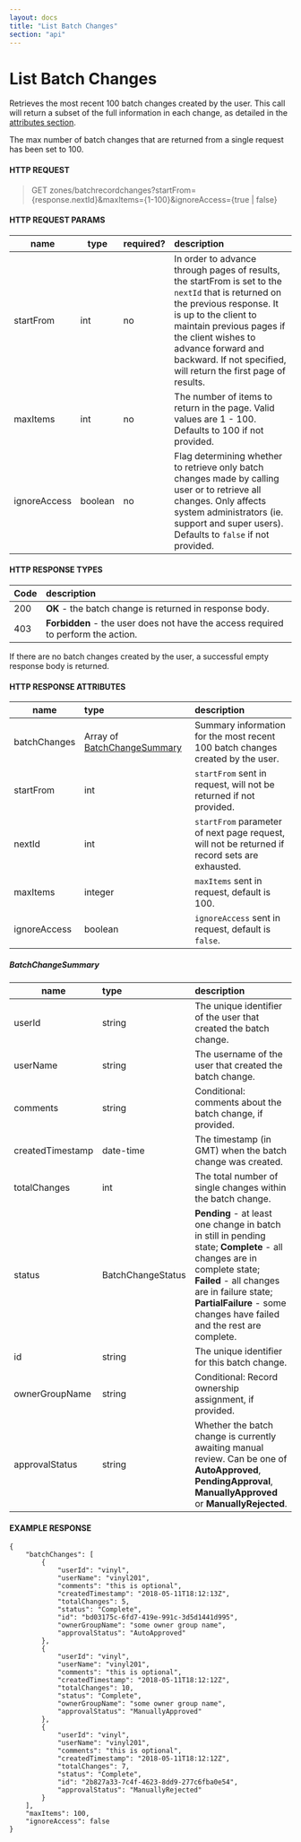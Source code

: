 ```yaml
---
layout: docs
title: "List Batch Changes"
section: "api"
---
```


# List Batch Changes

Retrieves the most recent 100 batch changes created by the user. This call will return a subset of the full information in each change, as detailed in the [attributes section](#response-attributes).

The max number of batch changes that are returned from a single request has been set to 100. 

#### HTTP REQUEST

> GET zones/batchrecordchanges?startFrom={response.nextId}&maxItems={1-100}&ignoreAccess={true &#124; false}

#### HTTP REQUEST PARAMS

name          | type          | required?   | description |
 ------------ | ------------- | ----------- | :---------- |
startFrom     | int           | no          | In order to advance through pages of results, the startFrom is set to the `nextId` that is returned on the previous response. It is up to the client to maintain previous pages if the client wishes to advance forward and backward. If not specified, will return the first page of results. |
maxItems      | int           | no          | The number of items to return in the page. Valid values are 1 - 100.  Defaults to 100 if not provided. |
ignoreAccess  | boolean       | no          | Flag determining whether to retrieve only batch changes made by calling user or to retrieve all changes. Only affects system administrators (ie. support and super users). Defaults to `false` if not provided. |

#### HTTP RESPONSE TYPES

Code          | description |
 ------------ | :---------- |
200           | **OK** - the batch change is returned in response body. |
403           | **Forbidden** - the user does not have the access required to perform the action. |

If there are no batch changes created by the user, a successful empty response body is returned.

#### HTTP RESPONSE ATTRIBUTES <a id="response-attributes" />

name          | type        | description |
 ------------ | :---------- | :---------- |
batchChanges  | Array of [BatchChangeSummary](#batchchangesummary-info) | Summary information for the most recent 100 batch changes created by the user. |
startFrom     | int         | `startFrom` sent in request, will not be returned if not provided. |
nextId        | int         | `startFrom` parameter of next page request, will not be returned if record sets are exhausted. |
maxItems      | integer     | `maxItems` sent in request, default is 100. |
ignoreAccess  | boolean     | `ignoreAccess` sent in request, default is `false`. |


##### BatchChangeSummary <a id="batchchangesummary-info" />

name          | type        | description |
 ------------ | :---------- | :---------- |
userId        | string      | The unique identifier of the user that created the batch change. |
userName      | string      | The username of the user that created the batch change. |
comments      | string      | Conditional: comments about the batch change, if provided. |
createdTimestamp | date-time      | The timestamp (in GMT) when the batch change was created. |
totalChanges  | int         | The total number of single changes within the batch change. |
status        | BatchChangeStatus | **Pending** - at least one change in batch in still in pending state; **Complete** - all changes are in complete state; **Failed** - all changes are in failure state; **PartialFailure** - some changes have failed and the rest are complete. |
id            | string      | The unique identifier for this batch change. |
ownerGroupName | string      | Conditional: Record ownership assignment, if provided. |
approvalStatus | string      | Whether the batch change is currently awaiting manual review. Can be one of **AutoApproved**, **PendingApproval**, **ManuallyApproved** or **ManuallyRejected**. |


#### EXAMPLE RESPONSE

```
{
    "batchChanges": [
        {
            "userId": "vinyl", 
            "userName": "vinyl201", 
            "comments": "this is optional", 
            "createdTimestamp": "2018-05-11T18:12:13Z", 
            "totalChanges": 5, 
            "status": "Complete", 
            "id": "bd03175c-6fd7-419e-991c-3d5d1441d995",
            "ownerGroupName": "some owner group name",
            "approvalStatus": "AutoApproved"
        }, 
        {
            "userId": "vinyl", 
            "userName": "vinyl201", 
            "comments": "this is optional", 
            "createdTimestamp": "2018-05-11T18:12:12Z", 
            "totalChanges": 10, 
            "status": "Complete", 
            "ownerGroupName": "some owner group name",
            "approvalStatus": "ManuallyApproved"
        },
        {
            "userId": "vinyl", 
            "userName": "vinyl201", 
            "comments": "this is optional", 
            "createdTimestamp": "2018-05-11T18:12:12Z", 
            "totalChanges": 7, 
            "status": "Complete", 
            "id": "2b827a33-7c4f-4623-8dd9-277c6fba0e54",
            "approvalStatus": "ManuallyRejected"
        }
    ],
    "maxItems": 100,
    "ignoreAccess": false
}
```
